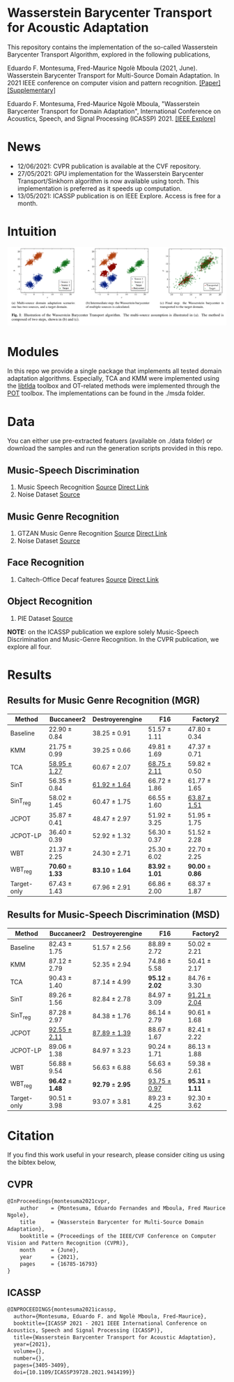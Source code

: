 # Wasserstein Barycenter Transport for Acoustic Adaptation

This repository contains the implementation of the so-called Wasserstein Barycenter Transport Algorithm, explored in the following publications,

Eduardo F. Montesuma, Fred-Maurice Ngolè Mboula (2021, June). Wasserstein Barycenter Transport for Multi-Source Domain Adaptation. In 2021 IEEE conference on computer vision and pattern recognition. [[Paper]](https://openaccess.thecvf.com/content/CVPR2021/papers/Montesuma_Wasserstein_Barycenter_for_Multi-Source_Domain_Adaptation_CVPR_2021_paper.pdf) [[Supplementary]](https://openaccess.thecvf.com/content/CVPR2021/supplemental/Montesuma_Wasserstein_Barycenter_for_CVPR_2021_supplemental.pdf)

Eduardo F. Montesuma, Fred-Maurice Ngolè Mboula, "Wasserstein Barycenter Transport for Domain Adaptation", International
Conference on Acoustics, Speech, and Signal Processing (ICASSP) 2021. [[IEEE Explore]](https://ieeexplore.ieee.org/document/9414199)

# News

* 12/06/2021: CVPR publication is available at the CVF repository.
* 27/05/2021: GPU implementation for the Wasserstein Barycenter Transport/Sinkhorn algorithm is now available using torch. This implementation is preferred as it speeds up computation.
* 13/05/2021: ICASSP publication is on IEEE Explore. Access is free for a month.

# Intuition
![alt text](./Figures/ex_wbt.png)

# Modules

In this repo we provide a single package that implements all tested domain adaptation algorithms. Especially, TCA and KMM were implemented using the [libtlda](https://github.com/wmkouw/libTLDA) toolbox and OT-related methods were implemented through the [POT](https://pythonot.github.io/) toolbox. The implementations can be found in the ./msda folder.

# Data

You can either use pre-extracted featuers (available on ./data folder) or download the samples and run the generation
scripts provided in this repo.

## Music-Speech Discrimination

1. Music Speech Recognition [Source](http://marsyas.info/downloads/datasets.html) [Direct Link](opihi.cs.uvic.ca/sound/music_speech.tar.gz)
2. Noise Dataset [Source](http://spib.linse.ufsc.br/noise.html)

## Music Genre Recognition

1. GTZAN Music Genre Recognition [Source](http://marsyas.info/downloads/datasets.html) [Direct Link](opihi.cs.uvic.ca/sound/genres.tar.gz)
2. Noise Dataset [Source](http://spib.linse.ufsc.br/noise.html)

## Face Recognition

1. Caltech-Office Decaf features [Source](https://github.com/jindongwang/transferlearning/blob/master/data/dataset.md) [Direct Link](https://mega.nz/folder/QDxBBC4J#LizxWbE1_JEwPSrA2mrrrw)

## Object Recognition

1. PIE Dataset [Source](https://github.com/jindongwang/transferlearning/blob/master/data/dataset.md#pie)

__NOTE:__ on the ICASSP publication we explore solely Music-Speech Discrimination and Music-Genre Recognition. In the CVPR publication, we explore all four.

# Results

## Results for Music Genre Recognition (MGR)

| Method       | Buccaneer2                       | Destroyerengine                    | F16                                | Factory2                           |
|--------------|----------------------------------|------------------------------------|------------------------------------|------------------------------------|
| Baseline     | 22.90 ± 0.84                 | 38.25 ± 0.91                   | 51.57 ± 1.11                   | 47.80 ± 0.34                   |
| KMM          | 21.75 ± 0.99                 | 39.25 ± 0.66                   | 49.81 ± 1.69                   | 47.37 ± 0.71                   |
| TCA          | <ins>58.95 ± 1.27</ins>     | 60.67 ± 2.07                   | <ins>68.75 ± 2.11</ins>       | 59.82 ± 0.50                   |
| SinT         | 56.35 ± 0.84                 | <ins>61.92 ± 1.64</ins>       | 66.72 ± 1.86                   | 61.77 ± 1.65                   |
| SinT<sub>reg</sub> | 58.02 ± 1.45                 | 60.47 ± 1.75                   | 66.55 ± 1.60                   | <ins>63.87 ± 1.51</ins>       |
| JCPOT        | 35.87 ± 0.41                 | 48.47 ± 2.97                   | 51.92 ± 3.25                   | 51.95 ± 1.75                   |
| JCPOT-LP     | 36.40 ± 0.39                 | 52.92 ± 1.32                   | 56.30 ± 0.37                   | 51.52 ± 2.28                   |
| WBT          | 21.37 ± 2.25                 | 24.30 ± 2.71                   | 25.30 ± 6.02                   | 22.70 ± 2.25                   |
| WBT<sub>reg</sub>  | **70.60** ± **1.33** | **83.10** ± **1.64** | **83.92** ± **1.01** | **90.00** ± **0.86** |
| Target-only  | 67.43 ± 1.43                 | 67.96 ± 2.91                   | 66.86 ± 2.00                   | 68.37 ± 1.87                   |

## Results for Music-Speech Discrimination (MSD)

| Method       | Buccaneer2                         | Destroyerengine                    | F16                              | Factory2                           |
|--------------|------------------------------------|------------------------------------|----------------------------------|------------------------------------|
| Baseline     | 82.43 ± 1.75                   | 51.57 ± 2.56                   | 88.89 ± 2.72                 | 50.02 ± 2.21                   |
| KMM          | 87.12 ± 2.79                   | 52.35 ± 2.94                   | 74.86 ± 5.58                 | 50.41 ± 2.17                   |
| TCA          | 90.43 ± 1.40                   | 87.14 ± 4.99                   | **95.12** ± **2.02** | 84.76 ± 3.30                   |
| SinT         | 89.26 ± 1.56                   | 82.84 ± 2.78                   | 84.97 ± 3.09                 | <ins>91.21 ± 2.04</ins>       |
| SinT<sub>reg</sub> | 87.28 ± 2.97                   | 84.38 ± 1.76                   | 86.14 ± 2.79                 | 90.61 ± 1.68                   |
| JCPOT        | <ins>92.55 ± 2.11</ins>       | <ins>87.89 ± 1.39</ins>       | 88.67 ± 1.67                 | 82.41 ± 2.22                   |
| JCPOT-LP     | 89.06 ± 1.38                   | 84.97 ± 3.23                   | 90.24 ± 1.71                 | 86.13 ± 1.88                   |
| WBT          | 56.88 ± 9.54                   | 56.63 ± 6.88                   | 56.63 ± 6.56                 | 59.38 ± 2.61                   |
| WBT<sub>reg</sub>  | **96.42** ± **1.48** | **92.79** ± **2.95** | <ins>93.75 ± 0.97</ins>     | **95.31** ± **1.11** |
| Target-only  | 90.51 ± 3.98                   | 93.07 ± 3.81                   | 89.23 ± 4.25                 | 92.30 ± 3.62                   |

# Citation

If you find this work useful in your research, please consider citing us using the bibtex below,

## CVPR

```
@InProceedings{montesuma2021cvpr,
    author    = {Montesuma, Eduardo Fernandes and Mboula, Fred Maurice Ngole},
    title     = {Wasserstein Barycenter for Multi-Source Domain Adaptation},
    booktitle = {Proceedings of the IEEE/CVF Conference on Computer Vision and Pattern Recognition (CVPR)},
    month     = {June},
    year      = {2021},
    pages     = {16785-16793}
}
```

## ICASSP

```
@INPROCEEDINGS{montesuma2021icassp,
  author={Montesuma, Eduardo F. and Ngolè Mboula, Fred-Maurice},
  booktitle={ICASSP 2021 - 2021 IEEE International Conference on Acoustics, Speech and Signal Processing (ICASSP)}, 
  title={Wasserstein Barycenter Transport for Acoustic Adaptation}, 
  year={2021},
  volume={},
  number={},
  pages={3405-3409},
  doi={10.1109/ICASSP39728.2021.9414199}}
```
